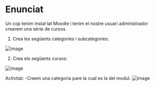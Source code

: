 # Enunciat

Un cop tenim instal·lat Moodle i tenim el nostre usuari administrador crearem una sèrie de cursos.

1. Crea les següents categories i subcategories:

![image](https://user-images.githubusercontent.com/110727546/204323379-2eab0c2d-8c02-4804-ab63-7b6fb611f381.png)

2. Crea els següents cursos:

![image](https://user-images.githubusercontent.com/110727546/204323603-c8047df3-c444-4e19-9008-5026778a6d05.png)



Activitat:
  -Creem una categoria pare la cual es la del modul.
![image](https://user-images.githubusercontent.com/119657664/208471595-8bf01cb3-9fa2-4c46-8054-a0acd33f87c8.png)
